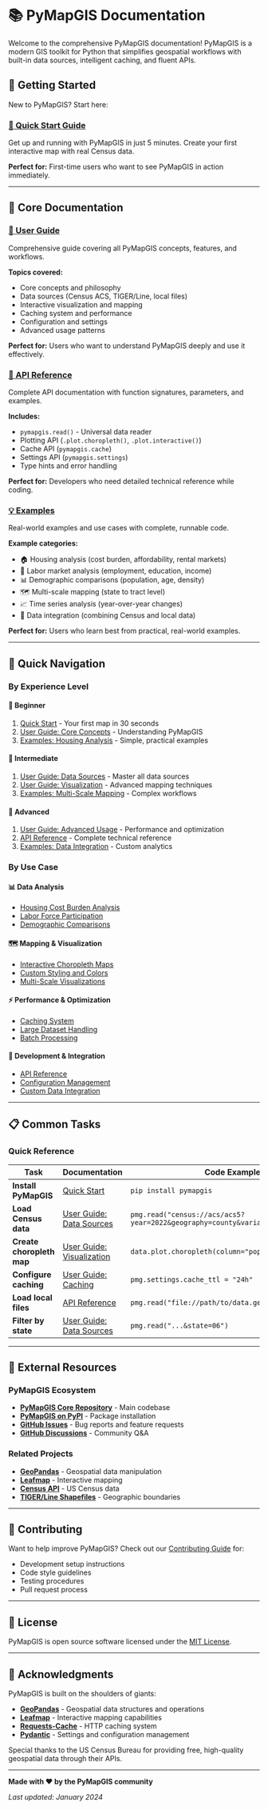 # 📚 PyMapGIS Documentation

Welcome to the comprehensive PyMapGIS documentation! PyMapGIS is a modern GIS toolkit for Python that simplifies geospatial workflows with built-in data sources, intelligent caching, and fluent APIs.

## 🚀 Getting Started

New to PyMapGIS? Start here:

### [🚀 Quick Start Guide](quickstart.md)
Get up and running with PyMapGIS in just 5 minutes. Create your first interactive map with real Census data.

**Perfect for:** First-time users who want to see PyMapGIS in action immediately.

---

## 📖 Core Documentation

### [📖 User Guide](user-guide.md)
Comprehensive guide covering all PyMapGIS concepts, features, and workflows.

**Topics covered:**
- Core concepts and philosophy
- Data sources (Census ACS, TIGER/Line, local files)
- Interactive visualization and mapping
- Caching system and performance
- Configuration and settings
- Advanced usage patterns

**Perfect for:** Users who want to understand PyMapGIS deeply and use it effectively.

### [🔧 API Reference](api-reference.md)
Complete API documentation with function signatures, parameters, and examples.

**Includes:**
- `pymapgis.read()` - Universal data reader
- Plotting API (`.plot.choropleth()`, `.plot.interactive()`)
- Cache API (`pymapgis.cache`)
- Settings API (`pymapgis.settings`)
- Type hints and error handling

**Perfect for:** Developers who need detailed technical reference while coding.

### [💡 Examples](examples.md)
Real-world examples and use cases with complete, runnable code.

**Example categories:**
- 🏠 Housing analysis (cost burden, affordability, rental markets)
- 💼 Labor market analysis (employment, education, income)
- 📊 Demographic comparisons (population, age, density)
- 🗺️ Multi-scale mapping (state to tract level)
- 📈 Time series analysis (year-over-year changes)
- 🔄 Data integration (combining Census and local data)

**Perfect for:** Users who learn best from practical, real-world examples.

---

## 🎯 Quick Navigation

### By Experience Level

#### 🌱 **Beginner**
1. [Quick Start](quickstart.md) - Your first map in 30 seconds
2. [User Guide: Core Concepts](user-guide.md#-core-concepts) - Understanding PyMapGIS
3. [Examples: Housing Analysis](examples.md#-housing-analysis) - Simple, practical examples

#### 🌿 **Intermediate**
1. [User Guide: Data Sources](user-guide.md#-data-sources) - Master all data sources
2. [User Guide: Visualization](user-guide.md#️-visualization) - Advanced mapping techniques
3. [Examples: Multi-Scale Mapping](examples.md#️-multi-scale-mapping) - Complex workflows

#### 🌳 **Advanced**
1. [User Guide: Advanced Usage](user-guide.md#-advanced-usage) - Performance and optimization
2. [API Reference](api-reference.md) - Complete technical reference
3. [Examples: Data Integration](examples.md#-data-integration) - Custom analytics

### By Use Case

#### 📊 **Data Analysis**
- [Housing Cost Burden Analysis](examples.md#housing-cost-burden-by-county)
- [Labor Force Participation](examples.md#labor-force-participation-rate)
- [Demographic Comparisons](examples.md#-demographic-comparisons)

#### 🗺️ **Mapping & Visualization**
- [Interactive Choropleth Maps](user-guide.md#choropleth-maps)
- [Custom Styling and Colors](user-guide.md#color-maps)
- [Multi-Scale Visualizations](examples.md#state-level-overview-with-county-detail)

#### ⚡ **Performance & Optimization**
- [Caching System](user-guide.md#-caching-system)
- [Large Dataset Handling](examples.md#optimizing-large-datasets)
- [Batch Processing](examples.md#batch-processing)

#### 🔧 **Development & Integration**
- [API Reference](api-reference.md)
- [Configuration Management](user-guide.md#-configuration)
- [Custom Data Integration](examples.md#combining-census-and-local-data)

---

## 📋 Common Tasks

### Quick Reference

| Task | Documentation | Code Example |
|------|---------------|--------------|
| **Install PyMapGIS** | [Quick Start](quickstart.md#-installation) | `pip install pymapgis` |
| **Load Census data** | [User Guide: Data Sources](user-guide.md#census-american-community-survey-acs) | `pmg.read("census://acs/acs5?year=2022&geography=county&variables=B01003_001E")` |
| **Create choropleth map** | [User Guide: Visualization](user-guide.md#choropleth-maps) | `data.plot.choropleth(column="population").show()` |
| **Configure caching** | [User Guide: Caching](user-guide.md#cache-configuration) | `pmg.settings.cache_ttl = "24h"` |
| **Load local files** | [API Reference](api-reference.md#local-files) | `pmg.read("file://path/to/data.geojson")` |
| **Filter by state** | [User Guide: Data Sources](user-guide.md#geographic-levels) | `pmg.read("...&state=06")` |

---

## 🔗 External Resources

### PyMapGIS Ecosystem
- **[PyMapGIS Core Repository](https://github.com/pymapgis/core)** - Main codebase
- **[PyMapGIS on PyPI](https://pypi.org/project/pymapgis/)** - Package installation
- **[GitHub Issues](https://github.com/pymapgis/core/issues)** - Bug reports and feature requests
- **[GitHub Discussions](https://github.com/pymapgis/core/discussions)** - Community Q&A

### Related Projects
- **[GeoPandas](https://geopandas.org/)** - Geospatial data manipulation
- **[Leafmap](https://leafmap.org/)** - Interactive mapping
- **[Census API](https://www.census.gov/data/developers/data-sets.html)** - US Census data
- **[TIGER/Line Shapefiles](https://www.census.gov/geographies/mapping-files/time-series/geo/tiger-line-file.html)** - Geographic boundaries

---

## 🤝 Contributing

Want to help improve PyMapGIS? Check out our [Contributing Guide](../CONTRIBUTING.md) for:

- Development setup instructions
- Code style guidelines
- Testing procedures
- Pull request process

---

## 📄 License

PyMapGIS is open source software licensed under the [MIT License](../LICENSE).

---

## 🙏 Acknowledgments

PyMapGIS is built on the shoulders of giants:

- **[GeoPandas](https://geopandas.org/)** - Geospatial data structures and operations
- **[Leafmap](https://leafmap.org/)** - Interactive mapping capabilities
- **[Requests-Cache](https://requests-cache.readthedocs.io/)** - HTTP caching system
- **[Pydantic](https://pydantic.dev/)** - Settings and configuration management

Special thanks to the US Census Bureau for providing free, high-quality geospatial data through their APIs.

---

**Made with ❤️ by the PyMapGIS community**

*Last updated: January 2024*
